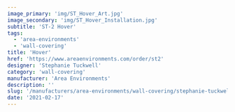 ```yaml
---
image_primary: 'img/ST_Hover_Art.jpg'
image_secondary: 'img/ST_Hover_Installation.jpg'
subtitle: 'ST-2 Hover'
tags:
  - 'area-environments'
  - 'wall-covering'
title: 'Hover'
href: 'https://www.areaenvironments.com/order/st2'
designer: 'Stephanie Tuckwell'
category: 'wall-covering'
manufacturer: 'Area Environments'
description: ''
slug: '/manufacturers/area-environments/wall-covering/stephanie-tuckwell-hover'
date: '2021-02-17'
---
```

